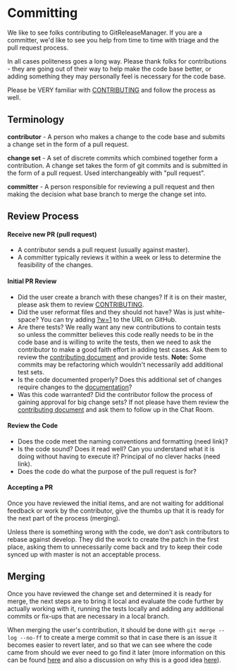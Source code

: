 Committing
==========

We like to see folks contributing to GitReleaseManager. If you are a committer, we'd like to see you help from time to time with triage and the pull request process.

In all cases politeness goes a long way. Please thank folks for contributions - they are going out of their way to help make the code base better, or adding something they may personally feel is necessary for the code base.

Please be VERY familiar with [CONTRIBUTING](https://github.com/GitTools/GitReleaseManager/blob/develop/CONTRIBUTING.md) and follow the process as well.

## Terminology

**contributor** - A person who makes a change to the code base and submits a change set in the form of a pull request.

**change set** - A set of discrete commits which combined together form a contribution.  A change set takes the form of git commits and is submitted in the form of a pull request. Used interchangeably with "pull request".

**committer** - A person responsible for reviewing a pull request and then making the decision what base branch to merge the change set into.

## Review Process

#### Receive new PR (pull request)

 * A contributor sends a pull request (usually against master).
 * A committer typically reviews it within a week or less to determine the feasibility of the changes.

#### Initial PR Review

 * Did the user create a branch with these changes? If it is on their master, please ask them to review [CONTRIBUTING](https://github.com/GitTools/GitReleaseManager/blob/develop/CONTRIBUTING.md).
 * Did the user reformat files and they should not have? Was is just white-space? You can try adding [?w=1](https://github.com/blog/967-github-secrets) to the URL on GitHub.
 * Are there tests? We really want any new contributions to contain tests so unless the committer believes this code really needs to be in the code base and is willing to write the tests, then we need to ask the contributor to make a good faith effort in adding test cases. Ask them to review the [contributing document](https://github.com/GitTools/GitReleaseManager/blob/develop/CONTRIBUTING.md) and provide tests. **Note:** Some commits may be refactoring which wouldn't necessarily add additional test sets.
 * Is the code documented properly? Does this additional set of changes require changes to the [documentation](http://gittools.github.io/GitReleaseManager/docs/)?
 * Was this code warranted? Did the contributor follow the process of gaining approval for big change sets? If not please have them review the [contributing document](https://github.com/GitTools/GitReleaseManager/blob/develop/CONTRIBUTING.md) and ask them to follow up in the Chat Room.

#### Review the Code
  * Does the code meet the naming conventions and formatting (need link)?
  * Is the code sound? Does it read well? Can you understand what it is doing without having to execute it? Principal of no clever hacks (need link).
  * Does the code do what the purpose of the pull request is for?

#### Accepting a PR

Once you have reviewed the initial items, and are not waiting for additional feedback or work by the contributor, give the thumbs up that it is ready for the next part of the process (merging).

Unless there is something wrong with the code, we don't ask contributors to rebase against develop. They did the work to create the patch in the first place, asking them to unnecessarily come back and try to keep their code synced up with master is not an acceptable process.

## Merging

Once you have reviewed the change set and determined it is ready for merge, the next steps are to bring it local and evaluate the code further by actually working with it, running the tests locally and adding any additional commits or fix-ups that are necessary in a local branch.

When merging the user's contribution, it should be done with `git merge --log --no-ff` to create a merge commit so that in case there is an issue it becomes easier to revert later, and so that we can see where the code came from should we ever need to go find it later (more information on this can be found [here](https://www.kernel.org/pub/software/scm/git/docs/git-merge.html) and also a discussion on why this is a good idea [here](http://differential.io/blog/best-way-to-merge-a-github-pull-request)).